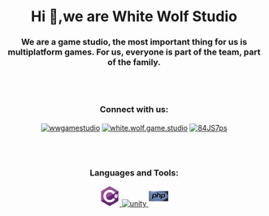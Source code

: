 <h1 align="center">Hi 👋,we are White Wolf Studio</h1>
<h3 align="center">We are a game studio, the most important thing for us is multiplatform games. For us, everyone is part of the team, part of the family.</h3>

<br />

<h1></h1>

<h3 align="center">Connect with us:</h3>
<p align="center">
<a href="https://twitter.com/wwgamestudio" target="blank"><img align="center" src="https://raw.githubusercontent.com/rahuldkjain/github-profile-readme-generator/master/src/images/icons/Social/twitter.svg" alt="wwgamestudio" height="30" width="40" /></a>
<a href="https://instagram.com/white.wolf.game.studio" target="blank"><img align="center" src="https://raw.githubusercontent.com/rahuldkjain/github-profile-readme-generator/master/src/images/icons/Social/instagram.svg" alt="white.wolf.game.studio" height="30" width="40" /></a>
<a href="https://discord.gg/84JS7ps" target="blank"><img align="center" src="https://raw.githubusercontent.com/rahuldkjain/github-profile-readme-generator/master/src/images/icons/Social/discord.svg" alt="84JS7ps" height="30" width="40" /></a>
</p>

<br />


<h1></h1>

<h3 align="center">Languages and Tools:</h3>
<p align="center">
<a href="https://www.w3schools.com/cs/" target="_blank"> <img src="https://raw.githubusercontent.com/devicons/devicon/master/icons/csharp/csharp-original.svg" alt="csharp" width="40" height="40"/> </a><a href="https://unity.com/" target="_blank"> <img src="https://www.vectorlogo.zone/logos/unity3d/unity3d-icon.svg" alt="unity" width="40" height="40"/> </a> <a href="https://www.php.net" target="_blank"> <img src="https://raw.githubusercontent.com/devicons/devicon/master/icons/php/php-original.svg" alt="php" width="40" height="40"/> </a>
</p>
